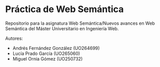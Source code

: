 # Práctica de Web Semántica
Repositorio para la asignatura Web Semántica/Nuevos avances en Web Semántica del Máster Universitario en Ingeniería Web.

Autores:
- Andrés Fernández González (UO264699)
- Lucía Prado García (UO265060)
- Miguel Ornia Gómez (UO250732)
